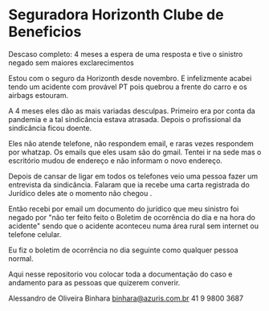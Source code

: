 # Seguradora Horizonth Clube de Beneficios

Descaso completo: 4 meses a espera de uma resposta e tive o sinistro negado sem maiores exclarecimentos

Estou com o seguro da Horizonth desde novembro. E infelizmente acabei tendo um acidente com provável PT pois quebrou a frente do carro e os airbags estouram. 

A 4 meses eles dão as mais variadas desculpas. Primeiro era por conta da pandemia e a tal sindicância estava atrasada. Depois o profissional da sindicância ficou doente. 

Eles não atende telefone, não respondem email, e raras vezes  respondem por whatzap. Os emails que eles usam são do gmail.
Tentei ir na sede mas o escritório mudou de endereço e não informam o novo endereço. 

Depois de cansar de ligar em todos os telefones veio uma pessoa fazer um entrevista da sindicância. 
Falaram que ia recebe uma carta registrada do Jurídico deles ate o momento não chegou . 

Então recebi por email um documento do jurídico que meu sinistro foi negado por "não ter feito  feito o Boletim de ocorrência do dia e na hora do acidente" sendo que o acidente aconteceu numa área rural sem internet ou telefone celular.

Eu fiz o boletim de ocorrência no dia seguinte como qualquer pessoa normal. 

Aqui nesse repositorio vou colocar toda a documentação do caso  e andamento para as pessoas que quizerem converir. 




Alessandro de Oliveira Binhara
binhara@azuris.com.br
41 9 9800 3687
